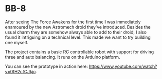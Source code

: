 # BB-8
After seeing The Force Awakens for the first time I was immediately enamoured by the new Astromech droid they've introduced. Besides the usual charm they are somehow always able to add to their droid, I also found it intriguing on a technical level. This made we want to try building one myself.

The project contains a basic RC controllable robot with support for driving three and auto balancing. It runs on the Arduino platform.

You can see the prototype in action here: https://www.youtube.com/watch?v=0fH2cfCJkjo.

